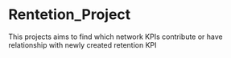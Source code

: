 # Rentetion_Project
This projects aims to find which network KPIs contribute or have relationship with newly created retention KPI
